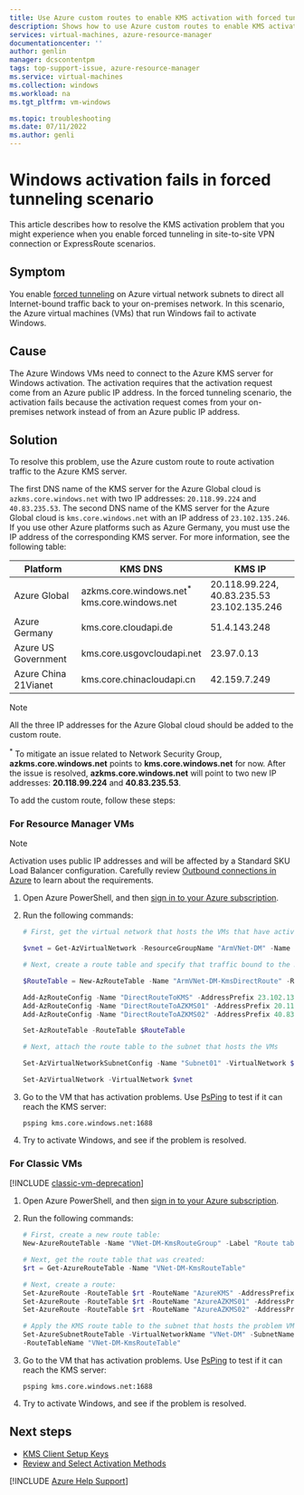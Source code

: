```yaml
---
title: Use Azure custom routes to enable KMS activation with forced tunneling | Microsoft Docs
description: Shows how to use Azure custom routes to enable KMS activation when using forced tunneling in Azure.
services: virtual-machines, azure-resource-manager
documentationcenter: ''
author: genlin
manager: dcscontentpm
tags: top-support-issue, azure-resource-manager
ms.service: virtual-machines
ms.collection: windows
ms.workload: na
ms.tgt_pltfrm: vm-windows

ms.topic: troubleshooting
ms.date: 07/11/2022
ms.author: genli
---
```


# Windows activation fails in forced tunneling scenario

This article describes how to resolve the KMS activation problem that you might experience when you enable forced tunneling in site-to-site VPN connection or ExpressRoute scenarios.

## Symptom

You enable [forced tunneling](/azure/vpn-gateway/vpn-gateway-forced-tunneling-rm) on Azure virtual network subnets to direct all Internet-bound traffic back to your on-premises network. In this scenario, the Azure virtual machines (VMs) that run Windows fail to activate Windows.

## Cause

The Azure Windows VMs need to connect to the Azure KMS server for Windows activation. The activation requires that the activation request come from an Azure public IP address. In the forced tunneling scenario, the activation fails because the activation request comes from your on-premises network instead of from an Azure public IP address.

## Solution

To resolve this problem, use the Azure custom route to route activation traffic to the Azure KMS server.

The first DNS name of the KMS server for the Azure Global cloud is `azkms.core.windows.net` with two IP addresses: `20.118.99.224` and `40.83.235.53`. The second DNS name of the KMS server for the Azure Global cloud is `kms.core.windows.net` with an IP address of `23.102.135.246`. If you use other Azure platforms such as Azure Germany, you must use the IP address of the corresponding KMS server. For more information, see the following table:

|Platform| KMS DNS|KMS IP|
|------|-------|-------|
|Azure Global |azkms.core.windows.net<sup>*</sup><br>kms.core.windows.net|20.118.99.224, 40.83.235.53 <br> 23.102.135.246|
|Azure Germany|kms.core.cloudapi.de|51.4.143.248|
|Azure US Government|kms.core.usgovcloudapi.net|23.97.0.13|
|Azure China 21Vianet|kms.core.chinacloudapi.cn|42.159.7.249|

> [!NOTE] 
> All the three IP addresses for the Azure Global cloud should be added to the custom route.
> 
> <sup>*</sup> To mitigate an issue related to Network Security Group, **azkms.core.windows.net** points to **kms.core.windows.net** for now. After the issue is resolved, **azkms.core.windows.net** will point to two new IP addresses: **20.118.99.224** and **40.83.235.53**.

To add the custom route, follow these steps:

### For Resource Manager VMs

> [!NOTE]
> Activation uses public IP addresses and will be affected by a Standard SKU Load Balancer configuration. Carefully review [Outbound connections in Azure](/azure/load-balancer/load-balancer-outbound-connections) to learn about the requirements.

1. Open Azure PowerShell, and then [sign in to your Azure subscription](/powershell/azure/authenticate-azureps).
2. Run the following commands:

    ```powershell
    # First, get the virtual network that hosts the VMs that have activation problems. In this case, we get virtual network ArmVNet-DM in Resource Group ArmVNet-DM:

    $vnet = Get-AzVirtualNetwork -ResourceGroupName "ArmVNet-DM" -Name "ArmVNet-DM"

    # Next, create a route table and specify that traffic bound to the KMS IP (23.102.135.246) will go directly out:

    $RouteTable = New-AzRouteTable -Name "ArmVNet-DM-KmsDirectRoute" -ResourceGroupName "ArmVNet-DM" -Location "centralus"

    Add-AzRouteConfig -Name "DirectRouteToKMS" -AddressPrefix 23.102.135.246/32 -NextHopType Internet -RouteTable $RouteTable
    Add-AzRouteConfig -Name "DirectRouteToAZKMS01" -AddressPrefix 20.118.99.224/32 -NextHopType Internet -RouteTable $RouteTable
    Add-AzRouteConfig -Name "DirectRouteToAZKMS02" -AddressPrefix 40.83.235.53/32 -NextHopType Internet -RouteTable $RouteTable

    Set-AzRouteTable -RouteTable $RouteTable

    # Next, attach the route table to the subnet that hosts the VMs

    Set-AzVirtualNetworkSubnetConfig -Name "Subnet01" -VirtualNetwork $vnet -AddressPrefix "10.0.0.0/24" -RouteTable $RouteTable

    Set-AzVirtualNetwork -VirtualNetwork $vnet
    ```

3. Go to the VM that has activation problems. Use [PsPing](/sysinternals/downloads/psping) to test if it can reach the KMS server:

    ```console
    psping kms.core.windows.net:1688
    ```

4. Try to activate Windows, and see if the problem is resolved.

### For Classic VMs

[!INCLUDE [classic-vm-deprecation](../../includes/classic-vm-deprecation.md)]

1. Open Azure PowerShell, and then [sign in to your Azure subscription](/powershell/azure/authenticate-azureps).
2. Run the following commands:

    ```powershell
    # First, create a new route table:
    New-AzureRouteTable -Name "VNet-DM-KmsRouteGroup" -Label "Route table for KMS" -Location "Central US"

    # Next, get the route table that was created:
    $rt = Get-AzureRouteTable -Name "VNet-DM-KmsRouteTable"

    # Next, create a route:
    Set-AzureRoute -RouteTable $rt -RouteName "AzureKMS" -AddressPrefix "23.102.135.246/32" -NextHopType Internet
    Set-AzureRoute -RouteTable $rt -RouteName "AzureAZKMS01" -AddressPrefix "20.118.99.224/32" -NextHopType Internet
    Set-AzureRoute -RouteTable $rt -RouteName "AzureAZKMS02" -AddressPrefix "40.83.235.53/32" -NextHopType Internet

    # Apply the KMS route table to the subnet that hosts the problem VMs (in this case, we apply it to the subnet that's named Subnet-1):
    Set-AzureSubnetRouteTable -VirtualNetworkName "VNet-DM" -SubnetName "Subnet-1" 
    -RouteTableName "VNet-DM-KmsRouteTable"

    ```

3. Go to the VM that has activation problems. Use [PsPing](/sysinternals/downloads/psping) to test if it can reach the KMS server:

    ```console
    psping kms.core.windows.net:1688
    ```

4. Try to activate Windows, and see if the problem is resolved.

## Next steps

- [KMS Client Setup Keys](/windows-server/get-started/kmsclientkeys)
- [Review and Select Activation Methods](/previous-versions/windows/it-pro/windows-server-2012-r2-and-2012/jj134256(v=ws.11))

[!INCLUDE [Azure Help Support](../../includes/azure-help-support.md)]
